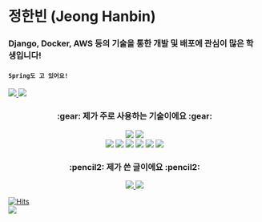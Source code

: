 # 정한빈 (Jeong Hanbin)
### Django, Docker, AWS 등의 기술을 통한 개발 및 배포에 관심이 많은 학생입니다! 
#### `Spring도 고 있어요!`

  <div>
  <a href="https://github.com/hanbin8269">
   <img src="https://github-readme-stats.vercel.app/api?username=hanbin8269">
 </a>
  <a href="https://github.com/hanbin8269">
   <img src="https://github-readme-stats.vercel.app/api/top-langs/?username=hanbin8269&layout=compact&count_private=false">
 </a>
 </div>


<h3 align="center">:gear: 제가 주로 사용하는 기술이에요 :gear:</h3>

<p align="center">
<img src="https://img.shields.io/badge/Python-3776AB?style=flat-square&logo=Python&logoColor=white"/>
<img src="https://img.shields.io/badge/Java-007396?style=flat-square&logo=Java&logoColor=white"/></a>
<br>
<img src="https://img.shields.io/badge/Django-092E20?style=flat-square&logo=Django&logoColor=white"/></a>
<img src="https://img.shields.io/badge/AmazonAWS-232F3E?style=flat-square&logo=AmazonAWS&logoColor=white"/></a>
<img src="https://img.shields.io/badge/MySQL-4479A1?style=flat-square&logo=MySQL&logoColor=white"/></a>
<img src="https://img.shields.io/badge/Spring-6DB33F?style=flat-square&logo=Spring&logoColor=white"/></a>
<img src="https://img.shields.io/badge/Git-6DB33F?style=flat-square&logo=Git&logoColor=white"/></a>
<img src="https://img.shields.io/badge/Docker-2496ED?style=flat-square&logo=Docker&logoColor=white"/></a></a>
</p>

<h3 align="center">:pencil2: 제가 쓴 글이에요 :pencil2:</h3>

<p align="center">
 <a target="_blank" href="https://github.com/hanbin8269/TIL"><img src="http://img.shields.io/badge/-TIL-yellow?style=flat-square&logo=github&locoColor=white"</a>
 <a target="_blank" href="https://hanbin8269.tistory.com/"><img src="https://img.shields.io/badge/Blog-%2312100E.svg?&style=flat-square&logo=dev.to&logoColor=white" />
</p>
   
  [![Hits](https://hits.seeyoufarm.com/api/count/incr/badge.svg?url=https://github.com/hanbin8269)](https://hits.seeyoufarm.com)
  <br>
  ![](https://img.shields.io/github/followers/hanbin8269?style=social)
